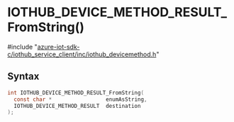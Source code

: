 # IOTHUB_DEVICE_METHOD_RESULT_FromString()

\#include "[azure-iot-sdk-c/iothub_service_client/inc/iothub_devicemethod.h](../iot-c-ref-iothub-devicemethod-h.md)"  

## Syntax

```C
int IOTHUB_DEVICE_METHOD_RESULT_FromString(
  const char *                 enumAsString,
  IOTHUB_DEVICE_METHOD_RESULT  destination
);
```


